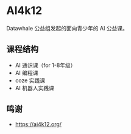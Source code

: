 # AI4k12

Datawhale 公益组发起的面向青少年的 AI 公益课。

## 课程结构

- AI 通识课（for 1-8年级）
- AI 编程课
- coze 实践课
- AI 机器人实践课

## 鸣谢

- https://ai4k12.org/